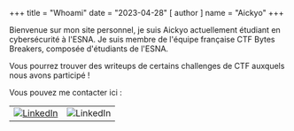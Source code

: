+++
title = "Whoami"
date = "2023-04-28"
[ author ]
  name = "Aickyo"
+++

Bienvenue sur mon site personnel, je suis Aickyo actuellement étudiant en cybersécurité à l'ESNA. 
Je suis membre de l'équipe française CTF Bytes Breakers, composée d'étudiants de l'ESNA.

Vous pourrez trouver des writeups de certains challenges de CTF auxquels nous avons participé ! 

Vous pouvez me contacter ici :

<table>
  <tr>
    <td>
      <a href="https://fr.linkedin.com/in/valentin-tanguy-202035172">
        <img src="https://img.shields.io/badge/linkedin-%230077B5.svg?style=for-the-badge&logo=linkedin&logoColor=white" alt="LinkedIn">
      </a>
    </td>
    <td>
      <a mailto="aickyo@proton.me">
        <img src="https://img.shields.io/badge/ProtonMail-8B89CC?style=for-the-badge&logo=protonmail&logoColor=white" alt="LinkedIn">
      </a>
    </td>
  </tr>
</table>




